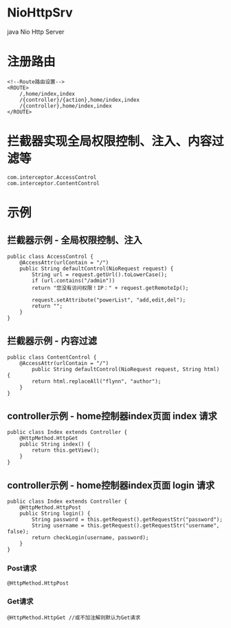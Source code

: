 # NioHttpSrv
java Nio Http Server

# 注册路由

    <!--Route路由设置-->
    <ROUTE>
        /,home/index,index
        /{controller}/{action},home/index,index
        /{controller},home/index,index
    </ROUTE>

# 拦截器实现全局权限控制、注入、内容过滤等

    com.interceptor.AccessControl
    com.interceptor.ContentControl

# 示例

## 拦截器示例 - 全局权限控制、注入

    public class AccessControl {
        @AccessAttr(urlContain = "/")
        public String defaultControl(NioRequest request) {
            String url = request.getUrl().toLowerCase();
            if (url.contains("/admin"))
            return "您没有访问权限！IP：" + request.getRemoteIp();

            request.setAttribute("powerList", "add,edit,del");
            return "";
        }
    }

## 拦截器示例 - 内容过滤

    public class ContentControl {
        @AccessAttr(urlContain = "/")
            public String defaultControl(NioRequest request, String html) {
            return html.replaceAll("flynn", "author");
        }
    }

## controller示例 - home控制器index页面 index 请求

    public class Index extends Controller {
        @HttpMethod.HttpGet
        public String index() {
            return this.getView();
        }
    }

## controller示例 - home控制器index页面 login 请求

    public class Index extends Controller {
        @HttpMethod.HttpPost
        public String login() {
            String password = this.getRequest().getRequestStr("password");
            String username = this.getRequest().getRequestStr("username", false);
            return checkLogin(username, password);
        }
    }

### Post请求

    @HttpMethod.HttpPost

### Get请求

    @HttpMethod.HttpGet //或不加注解则默认为Get请求
